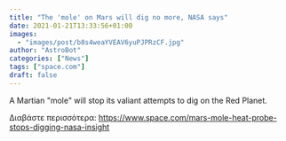 ```yaml
---
title: "The 'mole' on Mars will dig no more, NASA says"
date: 2021-01-21T13:33:56+01:00
images:
  - "images/post/b8s4weaYVEAV6yuPJPRzCF.jpg"
author: "AstroBot"
categories: ["News"]
tags: ["space.com"]
draft: false
---
```


A Martian "mole" will stop its valiant attempts to dig on the Red Planet. 

Διαβάστε περισσότερα: https://www.space.com/mars-mole-heat-probe-stops-digging-nasa-insight

